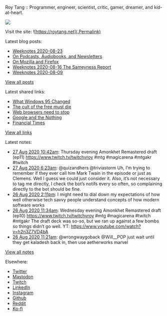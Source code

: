 Roy Tang :: Programmer, engineer, scientist, critic, gamer, dreamer, and kid-at-heart.

![](https://roytang.net/img/profile.jpg)

Visit the site: ![https://roytang.net](.Permalink)

Latest blog posts:
    

- [Weeknotes 2020-08-23](https://roytang.net/2020/08/weeknotes-2020-08-23/)
- [On Podcasts, Audiobooks, and Newsletters](https://roytang.net/2020/08/on-podcasts-audiobooks-and-newsletters/)
- [On Mozilla and Firefox](https://roytang.net/2020/08/on-mozilla-and-firefox/)
- [Weeknotes 2020-08-16 The Sameyness Report](https://roytang.net/2020/08/weeknotes-2020-08-16-the-sameyness-report/)
- [Weeknotes 2020-08-09](https://roytang.net/2020/08/weeknotes-08-09/)

[View all posts](https://roytang.net/blog)

Latest shared links:
    

- [What Windows 95 Changed](https://roytang.net/2020/08/what-windows-95-changed/)
- [The cult of the free must die](https://roytang.net/2020/08/the-cult-of-the-free-must-die/)
- [Web browsers need to stop](https://roytang.net/2020/08/web-browsers-need-to-stop/)
- [Google and the Nothing](https://roytang.net/2020/08/google-and-the-nothing/)
- [Financial Times](https://roytang.net/2020/08/financial-times/)

[View all links](https://roytang.net/links)

Latest notes:
    

- [27 Aug 2020 10:42am](https://roytang.net/2020/08/1298933974887280645/): Thursday evening Amonkhet Remastered draft (ep11) https://www.twitch.tv/twitchyroy #mtg #magicarena #mtgakr #twitch
- [27 Aug 2020 6:23am](https://roytang.net/2020/08/1298868809017614337/): @quizandhers @triviastorm Uh, I&rsquo;m trying to remember if they ever call him Mark Twain in the episode or just as Clemens. Well I guess we could just consider it. Also, it&rsquo;s not necessary to tag me directly, I check the bot&rsquo;s notifs every so often, so complaining directly to the bot should be fine.
- [26 Aug 2020 2:11pm](https://roytang.net/2020/08/1298624089637052416/): I might need to dial down my expectations of how well otherwise tech savvy people understand concepts of how modern software works
- [26 Aug 2020 11:34am](https://roytang.net/2020/08/1298584635434307584/): Wednesday evening Amonkhet Remastered draft (ep10) https://www.twitch.tv/twitchyroy #mtg #magicarena #twitch #mtgakr
The draft deck was so-so, but we ran up against a few bombs so things didn&rsquo;t go well. YT: https://www.youtube.com/watch?v=h2n3Z7VD4bA
- [26 Aug 2020 11:21am](https://roytang.net/2020/08/1298581386396176388/): @wrongwaygoback @Will__POP just wait until they get kaladesh back in, then use aetherworks marvel

[View all notes](https://roytang.net/notes)

Elsewhere:

- [Twitter](https://twitter.com/roytang)
- [Mastodon](https://mastodon.technology/@roytang)
- [Twitch](https://twitch.tv/twitchyroy)
- [LinkedIn](https://www.linkedin.com/in/roytang)
- [Instagram](https://instagram.com/roytang0400)
- [Github](https://github.com/roytang)
- [Reddit](https://reddit.com/u/hungryroy)
- [Ko-fi](https://ko-fi.com/roytang)